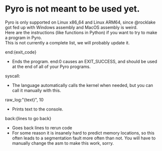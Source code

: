 # Pyro is not meant to be used yet.
Pyro is only supported on Linux x86_64 and Linux ARM64, since @rocklake got fed up with Windows assembly and MacOS assembly is weird.\
Here are the instructions (like functions in Python) if you want to try to make a program in Pyro.\
This is not currently a complete list, we will probably update it.

end:{exit_code}
* Ends the program. end:0 causes an EXIT_SUCCESS, and should be used at the end of all of your Pyro programs.

syscall:
* The language automatically calls the kernel when needed, but you can call it manually with this.

<!-- ^TODO: Add how to add the code to syscall since there isn't a way shown -->

raw_log:"{text}", 10
* Prints text to the console.

back:{lines to go back}
* Goes back lines to rerun code
* For some reason it is insanely hard to predict memory locations, so this often leads to a segmentation fault more often than not. You will have to manually change the asm to make this work, sorry.

<!-- TODO: Add instructions to tell people how to compile the programs they make -->

